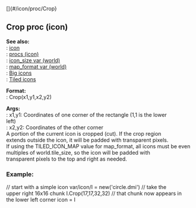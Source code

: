 []{#/icon/proc/Crop}    
## Crop proc (icon)    
**See also:**    
:   [icon](ref/icon)    
:   [procs (icon)](ref/icon/proc)    
:   [icon_size var (world)](ref/world/var/icon_size)    
:   [map_format var (world)](ref/world/var/icon_size)    
:   [Big icons](ref/%7Bnotes%7D/big-icons)    
:   [Tiled icons](ref/%7Bnotes%7D/tiled-icons)    
<!-- -->    
**Format:**    
:   Crop(x1,y1,x2,y2)    
<!-- -->    
**Args:**    
:   x1,y1: Coordinates of one corner of the rectangle (1,1 is the lower    
    left)    
:   x2,y2: Coordinates of the other corner    
A portion of the current icon is cropped (cut). If the crop region    
extends outside the icon, it will be padded with transparent pixels.    
If using the TILED_ICON_MAP value for map_format, all icons must be even    
multiples of world.tile_size, so the icon will be padded with    
transparent pixels to the top and right as needed.    
### Example:    
// start with a simple icon var/icon/I = new(\'circle.dmi\') // take the    
upper right 16x16 chunk I.Crop(17,17,32,32) // that chunk now appears in    
the lower left corner icon = I  